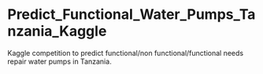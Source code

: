 # Predict_Functional_Water_Pumps_Tanzania_Kaggle
Kaggle competition to predict functional/non functional/functional needs repair water pumps in Tanzania.
